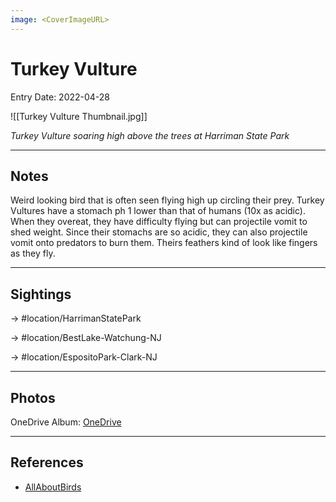 ```yaml
---
image: <CoverImageURL>
---
```


# Turkey Vulture
Entry Date: 2022-04-28

![[Turkey Vulture Thumbnail.jpg]]

*Turkey Vulture soaring high above the trees at Harriman State Park*

---------------------------------------------------------------
## Notes
Weird looking bird that is often seen flying high up circling their prey. Turkey Vultures have a stomach ph 1 lower than that of humans (10x as acidic). When they overeat, they have difficulty flying but can projectile vomit to shed weight. Since their stomachs are so acidic, they can also projectile vomit onto predators to burn them. Theirs feathers kind of look like fingers as they fly.

---------------------------------------------------------------
## Sightings

-> #location/HarrimanStatePark

-> #location/BestLake-Watchung-NJ 

-> #location/EspositoPark-Clark-NJ 

---------------------------------------------------------------
## Photos
OneDrive Album: [OneDrive](https://1drv.ms/u/s!AvaIuMdCo_w-0hUsCyYrSACuVk0g?e=4DOqUw)

---------------------------------------------------------------
## References
- [AllAboutBirds](https://www.allaboutbirds.org/guide/Turkey_Vulture/overview)